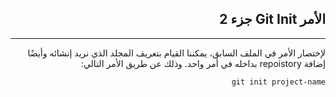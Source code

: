 <div dir=rtl>

## **الأمر Git Init جزء 2**
---
لإختصار الأمر في الملف السابق، يمكننا القيام بتعريف المجلد الذي نريد إنشائه وأيضًا إضافة repoistory بداخله في أمر واحد. وذلك عن طريق الأمر التالي:

```
git init project-name
``` 

</div>